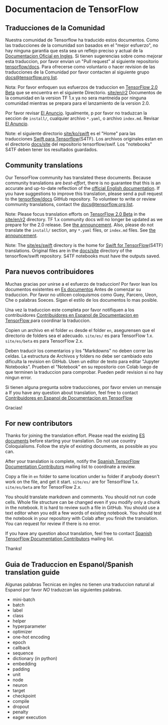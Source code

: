 # Documentacion de TensorFlow

## Traducciones de la Comunidad

Nuestra comunidad de Tensorflow ha traducido estos documentos. Como las traducciones de la comunidad
son basados en el "mejor esfuerzo", no hay ninguna garantia que esta sea un reflejo preciso y actual 
de la [Documentacion Oficial en Ingles](https://www.tensorflow.org/?hl=en).
Si tienen sugerencias sobre como mejorar esta traduccion, por favor envian un "Pull request"
al siguiente repositorio [tensorflow/docs](https://github.com/tensorflow/docs).
Para ofrecerse como voluntario o hacer revision de las traducciones de la Comunidad
por favor contacten al siguiente grupo [docs@tensorflow.org list](https://groups.google.com/a/tensorflow.org/forum/#!forum/docs).

Nota: Por favor enfoquen sus esfuerzos de traduccion en
[TensorFlow 2.0 Beta](https://www.tensorflow.org/beta) que se encuentra en el siguiente Directorio.
[site/en/r2](https://github.com/tensorflow/docs/tree/master/site/en/r2)
Documentos de la comunidad en la version TF 1.x ya no sera mantneida por ninguna comunidad mientras se prepara para el
lanzamiento de la version 2.0.

Por favor revisar [El Anuncio](https://groups.google.com/a/tensorflow.org/d/msg/docs/vO0gQnEXcSM/YK_ybv7tBQAJ).
Igualmente, p por favor no traduzcan la seccion de `install/`, cualquier archivo `*.yaml`, o archivo `index.md`.
Revisar [El Anuncio](https://groups.google.com/a/tensorflow.org/forum/#!msg/docs-zh-cn/mhLp-egzNyE/EhGSeIBqAQAJ).

Note: el siguiente directorio
[site/ko/swift](https://github.com/tensorflow/docs/tree/master/site/ko/swift)
es el "Home" para las traducciones
[Swift para Tensorflow](https://www.tensorflow.org/swift)(S4TF).
Los archivos originales estan en el directorio
[docs/site](https://github.com/tensorflow/swift/tree/master/docs/site) del repositorio 
tensorflow/swif. Los "notebooks" S4TF deben tener los resultados guardados.

## Community translations

Our TensorFlow community has translated these documents. Because community
translations are *best-effort*, there is no guarantee that this is an accurate
and up-to-date reflection of the
[official English documentation](https://www.tensorflow.org/?hl=en).
If you have suggestions to improve this translation, please send a pull request 
to the [tensorflow/docs](https://github.com/tensorflow/docs) GitHub repository. 
To volunteer to write or review community translations, contact the
[docs@tensorflow.org list](https://groups.google.com/a/tensorflow.org/forum/#!forum/docs).

Note: Please focus translation efforts on
[TensorFlow 2.0 Beta](https://www.tensorflow.org/beta) in the
[site/en/r2](https://github.com/tensorflow/docs/tree/master/site/en/r2)
directory. TF 1.x community docs will no longer be updated as we prepare for the
2.0 release. See
[the announcement](https://groups.google.com/a/tensorflow.org/d/msg/docs/vO0gQnEXcSM/YK_ybv7tBQAJ).
Also, please do not translate the `install/` section, any `*.yaml` files, or `index.md` files.
See [the announcement](https://groups.google.com/a/tensorflow.org/forum/#!msg/docs-zh-cn/mhLp-egzNyE/EhGSeIBqAQAJ).

Note: The
[site/es/swift](https://github.com/tensorflow/docs/tree/master/site/es/swift)
directory is the home for
[Swift for TensorFlow](https://www.tensorflow.org/swift)(S4TF) translations.
Original files are in the
[docs/site](https://github.com/tensorflow/swift/tree/master/docs/site) directory
of the tensorflow/swift repository. S4TF notebooks must have the outputs saved.

## Para nuevos contribuidores

Muchas gracias por unirse a el esfuerzo de traduccion!
Por favor lean los documentos existentes en
[Es documentos](https://github.com/tensorflow/docs/tree/master/site/es)
Antes de comenzar su traduccion.
Por favor no utilicen coloquismos como Guey, Parcero, Ueon, Che o palabras Soeces.
Sigan el estilo de los documentos lo mas posible.

Una vez la traduccion este completa por favor notifiquen a los contribuidores
[Contribuidores en Espanol de Documentacion en TensorFlow ](https://groups.google.com/a/tensorflow.org/forum/#!forum/docs)
para coordinar la traduccion.

Copien un archivo en el folder `es` desde el folder `en`, asegurensen que el directorio de folders sea el adecuado.
`site/es/` es para TensorFlow 1.x.
`site/es/beta` es para TensorFlow 2.x.

Deben traducir los comentarios y los "Markdowns" no deben correr las celdas.
La estructura de Archivos y folders no debe ser cambiado esto dificulta la revision en GitHub.
Usen un editor de texto para editar "Jupyter Notebooks".
Prueben el "Notebook" en su repositorio con Colab luego de que terminen la traduccion para comprobar.
Pueden pedir revision si no hay ningun error.

Si tienen alguna pregunta sobre traducciones, por favor envien un mensaje a
If you have any question about translation, feel free to contact
[Contribuidores en Espanol de Documentacion en TensorFlow ](https://groups.google.com/a/tensorflow.org/forum/#!forum/docs)

Gracias!

## For new contributors

Thanks for joining the translation effort.
Please read the existing
[ES documents](https://github.com/tensorflow/docs/tree/master/site/es)
before starting your translation.
Do not use country Coloquialisms.
Follow the style of existing documents, as possible as you can.

After your translation is complete, notify the
[Spanish TensorFlow Documentation Contributors](https://groups.google.com/a/tensorflow.org/forum/#!forum/docs)
mailing list to coordinate a review.

Copy a file in `en` folder to same location under `ko` folder if anybody doesn't work on the file,
and get it start.
`site/es/` are for TensorFlow 1.x.
`site/es/beta` are for TensorFlow 2.x.

You should translate markdown and comments. You should not run code cells.
Whole file structure can be changed even if you modify only a chunk in the notebook.
It is hard to review such a file in GitHub.
You should use a text editor when you edit a few words of existing notebook.
You should test the notebook in your repository with Colab after you finish the translation.
You can request for review if there is no error.

If you have any question about translation, feel free to contact
[Spanish TensorFlow Documentation Contributors](https://groups.google.com/a/tensorflow.org/forum/#!forum/docs)
mailing list.

Thanks!

## Guia de Traduccion en Espanol/Spanish translation guide

Algunas palabras Tecnicas en ingles no tienen una traduccion natural al Espanol por favor *NO*
traduzcan las siguientes palabras.

*   mini-batch
*   batch
*   label
*   class
*   helper
*   hyperparameter
*   optimizer
*   one-hot encoding
*   epoch
*   callback
*   sequence
*   dictionary (in python)
*   embedding
*   padding
*   unit
*   node
*   neuron
*   target
*   checkpoint
*   compile
*   dropout
*   penalty
*   eager execution 
